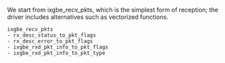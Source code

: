We start from ixgbe_recv_pkts, which is the simplest form of reception; the driver includes alternatives such as vectorized functions.

```
ixgbe_recv_pkts
- rx_desc_status_to_pkt_flags
- rx_desc_error_to_pkt_flags
- ixgbe_rxd_pkt_info_to_pkt_flags
- ixgbe_rxd_pkt_info_to_pkt_type
```

